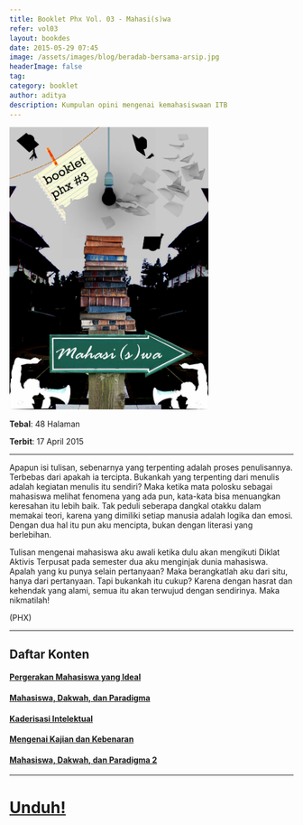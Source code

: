 ```yaml
---
title: Booklet Phx Vol. 03 - Mahasi(s)wa
refer: vol03
layout: bookdes
date: 2015-05-29 07:45
image: /assets/images/blog/beradab-bersama-arsip.jpg
headerImage: false
tag:
category: booklet
author: aditya
description: Kumpulan opini mengenai kemahasiswaan ITB
---
```


<img class="image" src="/assets/images/cover/booklet3.jpg" alt="__" height="500px">

__Tebal__: 48 Halaman

__Terbit__: 17 April 2015

***

Apapun isi tulisan, sebenarnya yang terpenting adalah proses penulisannya. Terbebas dari apakah ia tercipta. Bukankah yang terpenting dari menulis adalah kegiatan menulis itu sendiri? Maka ketika mata polosku sebagai mahasiswa melihat fenomena yang ada pun, kata-kata bisa menuangkan keresahan itu lebih baik. Tak peduli seberapa dangkal otakku dalam memakai teori, karena yang dimiliki setiap manusia adalah logika dan emosi. Dengan dua hal itu pun aku mencipta, bukan dengan literasi yang berlebihan.

Tulisan mengenai mahasiswa aku awali ketika dulu akan mengikuti Diklat Aktivis Terpusat pada semester dua aku menginjak dunia mahasiswa. Apalah yang ku punya selain pertanyaan? Maka berangkatlah aku dari situ, hanya dari pertanyaan. Tapi bukankah itu cukup? Karena dengan hasrat dan kehendak yang alami, semua itu akan terwujud dengan sendirinya. Maka nikmatilah!

(PHX)

***

## Daftar Konten

#### [Pergerakan Mahasiswa yang Ideal][1]

#### [Mahasiswa, Dakwah, dan Paradigma][2]

#### [Kaderisasi Intelektual][3]

#### [Mengenai Kajian dan Kebenaran][4]

#### [Mahasiswa, Dakwah, dan Paradigma 2][5]

[1]: http://phoenixfin.me/pergerakan-mahasiswa-yang-ideal
[2]: http://phoenixfin.me/mahasiswa-dakwah-dan-paradigma
[3]: http://phoenixfin.me/kaderisasi-intelektual
[4]: http://phoenixfin.me/mengenai-kajian-dan-kebenaran
[5]: http://phoenixfin.me/mahasiswa-dakwah-dan-paradigma-2

***

# [Unduh!][akses]

[akses]: https://issuu.com/Aditya-FiniarelPhoenix/docs/mahasi_s_wa